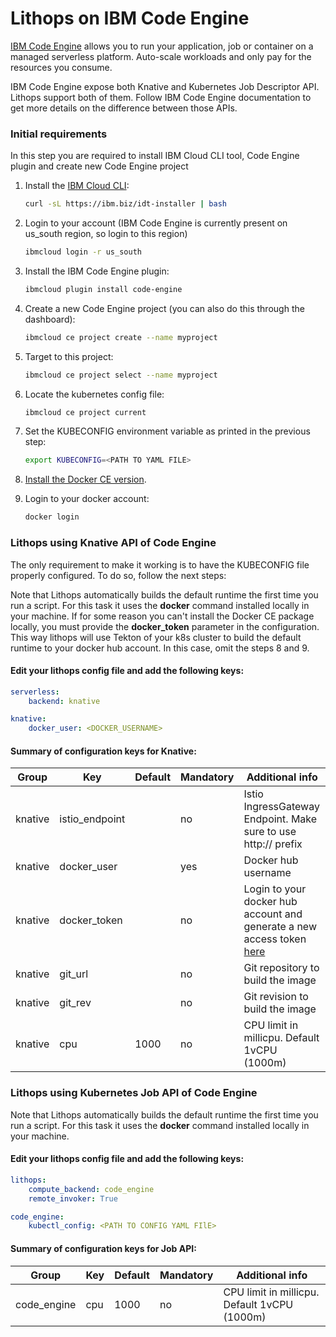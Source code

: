 # Lithops on IBM Code Engine

[IBM Code Engine](https://cloud.ibm.com/codeengine/overview) allows you to run your application, job or container on a managed serverless platform. Auto-scale workloads and only pay for the resources you consume.

IBM Code Engine expose both Knative and Kubernetes Job Descriptor API. Lithops support both of them. Follow IBM Code Engine documentation to get more details on the difference between those APIs.

###  Initial requirements
In this step you are required to install IBM Cloud CLI tool, Code Engine plugin and create new Code Engine project

1. Install the [IBM Cloud CLI](https://cloud.ibm.com/docs/cli?topic=cli-getting-started):

   ```bash
   curl -sL https://ibm.biz/idt-installer | bash
   ```

2. Login to your account (IBM Code Engine is currently present on us_south region, so login to this region)

   ```bash
   ibmcloud login -r us_south
   ```

3. Install the IBM Code Engine plugin:

   ```bash
   ibmcloud plugin install code-engine
   ```

4. Create a new Code Engine project (you can also do this through the dashboard):

   ```bash
   ibmcloud ce project create --name myproject
   ```

5. Target to this project:

   ```bash
   ibmcloud ce project select --name myproject
   ```
   
6. Locate the kubernetes config file:

   ```bash
   ibmcloud ce project current
   ```

7. Set the KUBECONFIG environment variable as printed in the previous step:

   ```bash
   export KUBECONFIG=<PATH TO YAML FILE>
   ```

8. [Install the Docker CE version](https://docs.docker.com/get-docker/).

9. Login to your docker account:
   ```bash
   docker login
   ```

### Lithops using Knative API of Code Engine

The only requirement to make it working is to have the KUBECONFIG file properly configured. To do so, follow the next steps:


Note that Lithops automatically builds the default runtime the first time you run a script. For this task it uses the **docker** command installed locally in your machine. If for some reason you can't install the Docker CE package locally, you must provide the **docker_token** parameter in the configuration. This way lithops will use Tekton of your k8s cluster to build the default runtime to your docker hub account. In this case, omit the steps 8 and 9.


#### Edit your lithops config file and add the following keys:

   ```yaml
   serverless:
       backend: knative

   knative:
       docker_user: <DOCKER_USERNAME>
   ```

#### Summary of configuration keys for Knative:

|Group|Key|Default|Mandatory|Additional info|
|---|---|---|---|---|
|knative | istio_endpoint | |no | Istio IngressGateway Endpoint. Make sure to use http:// prefix |
|knative | docker_user | |yes | Docker hub username |
|knative | docker_token | |no | Login to your docker hub account and generate a new access token [here](https://hub.docker.com/settings/security)|
|knative | git_url | |no | Git repository to build the image |
|knative | git_rev | |no | Git revision to build the image |
|knative | cpu | 1000 |no | CPU limit in millicpu. Default 1vCPU (1000m) |

### Lithops using Kubernetes Job API of Code Engine


Note that Lithops automatically builds the default runtime the first time you run a script. For this task it uses the **docker** command installed locally in your machine. 

#### Edit your lithops config file and add the following keys:

   ```yaml
   lithops:
       compute_backend: code_engine
       remote_invoker: True

   code_engine:
       kubectl_config: <PATH TO CONFIG YAML FIlE>
   ```

#### Summary of configuration keys for Job API:

|Group|Key|Default|Mandatory|Additional info|
|---|---|---|---|---|
|code_engine | cpu | 1000 |no | CPU limit in millicpu. Default 1vCPU (1000m) |
